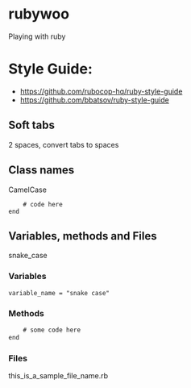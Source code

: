 # rubywoo
Playing with ruby

# Style Guide:

- https://github.com/rubocop-hq/ruby-style-guide
- https://github.com/bbatsov/ruby-style-guide

## Soft tabs
2 spaces, convert tabs to spaces

## Class names
CamelCase
```class CamelCaseClassName
	# code here
end
```

## Variables, methods and Files
snake_case

### Variables
`variable_name = "snake case"`

### Methods
```def method_name
	# some code here
end
```

### Files
this_is_a_sample_file_name.rb
